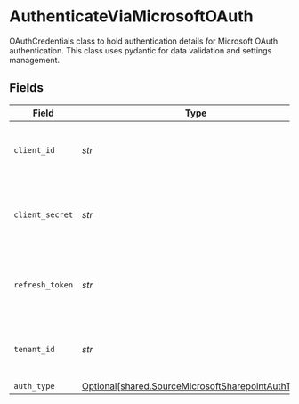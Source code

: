 # AuthenticateViaMicrosoftOAuth

OAuthCredentials class to hold authentication details for Microsoft OAuth authentication.
This class uses pydantic for data validation and settings management.


## Fields

| Field                                                                                                          | Type                                                                                                           | Required                                                                                                       | Description                                                                                                    |
| -------------------------------------------------------------------------------------------------------------- | -------------------------------------------------------------------------------------------------------------- | -------------------------------------------------------------------------------------------------------------- | -------------------------------------------------------------------------------------------------------------- |
| `client_id`                                                                                                    | *str*                                                                                                          | :heavy_check_mark:                                                                                             | Client ID of your Microsoft developer application                                                              |
| `client_secret`                                                                                                | *str*                                                                                                          | :heavy_check_mark:                                                                                             | Client Secret of your Microsoft developer application                                                          |
| `refresh_token`                                                                                                | *str*                                                                                                          | :heavy_check_mark:                                                                                             | Refresh Token of your Microsoft developer application                                                          |
| `tenant_id`                                                                                                    | *str*                                                                                                          | :heavy_check_mark:                                                                                             | Tenant ID of the Microsoft SharePoint user                                                                     |
| `auth_type`                                                                                                    | [Optional[shared.SourceMicrosoftSharepointAuthType]](../../models/shared/sourcemicrosoftsharepointauthtype.md) | :heavy_minus_sign:                                                                                             | N/A                                                                                                            |